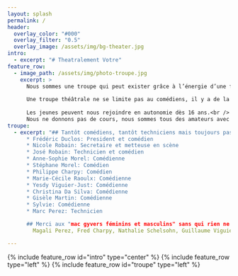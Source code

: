 ```yaml
---
layout: splash
permalink: /
header:
  overlay_color: "#000"
  overlay_filter: "0.5"
  overlay_image: /assets/img/bg-theater.jpg
intro:
  - excerpt: "# Theatralement Votre"
feature_row:
  - image_path: /assets/img/photo-troupe.jpg
    excerpt: >
      Nous sommes une troupe qui peut exister grâce à l’énergie d’une fidèle équipe de bénévoles qui se retrouve aussi pour participer au Carnaval d’Évian, aux Escales Gourmandes ou au Marchés Nocturnes...<br />
    
      Une troupe théâtrale ne se limite pas au comédiens, il y a de la place pour des costumiers, des décorateurs ou des techniciens sons et lumières… et évidement on peut décliner tous ces rôles au féminin !<br />
    
      Les jeunes peuvent nous rejoindre en autonomie dès 16 ans.<br />
      Nous ne donnons pas de cours, nous sommes tous des amateurs avec plus ou moins d’expérience!<br />
troupe:
  - excerpt: "## Tantôt comédiens, tantôt techniciens mais toujours passionnés !
      * Frédéric Duclos: President et comédien
      * Nicole Robain: Secretaire et metteuse en scène  
      * José Robain: Technicien et comédien  
      * Anne-Sophie Morel: Comédienne  
      * Stéphane Morel: Comédien  
      * Philippe Charpy: Comédien  
      * Marie-Cécile Raoulx: Comédienne  
      * Yesdy Viguier-Just: Comédienne  
      * Christina Da Silva: Comédienne  
      * Gisèle Martin: Comédienne  
      * Sylvie: Comédienne  
      * Marc Perez: Technicien

      ## Merci aux "mac gyvers féminins et masculins" sans qui rien ne serait possible !
        Magali Perez, Fred Charpy, Nathalie Schelsohn, Guillaume Viguier-Just, Jean-Marc"

---
```

{% include feature_row id="intro" type="center" %}
{% include feature_row type="left" %}
{% include feature_row id="troupe" type="left" %}
